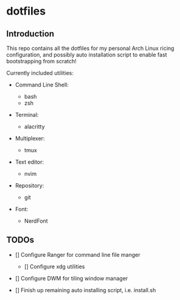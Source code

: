 # dotfiles

## Introduction

This repo contains all the dotfiles for my personal Arch Linux ricing configuration, and possibly auto
installation script to enable fast bootstrapping from scratch!

Currently included utilities:

- Command Line Shell:
  - bash
  - zsh

- Terminal:
  - alacritty

- Multiplexer:
  - tmux

- Text editor:
  - nvim

- Repository:
  - git

- Font:
  - NerdFont

## TODOs

- [] Configure Ranger for command line file manger
  - [] Configure xdg utilities

- [] Configure DWM for tiling window manager

- [] Finish up remaining auto installing script, i.e. install.sh
